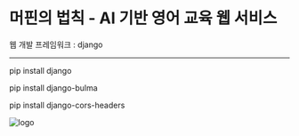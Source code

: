 # 머핀의 법칙 - AI 기반 영어 교육 웹 서비스


웹 개발 프레임워크 : django



-----------------------------------


pip install django


pip install django-bulma


pip install django-cors-headers


![logo](https://user-images.githubusercontent.com/48826021/100090298-51f64c00-2e96-11eb-870e-825a2357e336.png)
